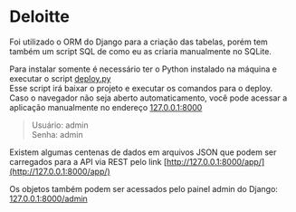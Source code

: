 # Deloitte

Foi utilizado o ORM do Django para a criação das tabelas, porém tem também um script SQL de como eu as criaria manualmente no SQLite.

Para instalar somente é necessário ter o Python instalado na máquina e executar o script [deploy.py](https://raw.githubusercontent.com/mmanfro/deloitte/main/deploy.py)<br />
Esse script irá baixar o projeto e executar os comandos para o deploy.<br />
Caso o navegador não seja aberto automaticamento, você pode acessar a aplicação manualmente no endereço [127.0.0.1:8000](http://127.0.0.1:8000/)

> Usuário: admin<br />
> Senha: admin

Existem algumas centenas de dados em arquivos JSON que podem ser carregados para a API via REST pelo link [http://127.0.0.1:8000/app/](http://127.0.0.1:8000/app/)

Os objetos também podem ser acessados pelo painel admin do Django: [127.0.0.1:8000/admin](http://127.0.0.1:8000/admin/)
